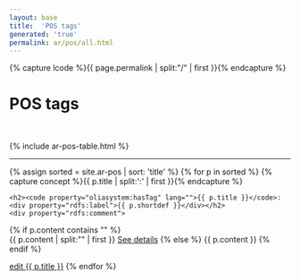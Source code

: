 ```yaml
---
layout: base
title:  'POS tags'
generated: 'true'
permalink: ar/pos/all.html
---
```


{% capture lcode %}{{ page.permalink | split:"/" | first }}{% endcapture %}

# POS tags

<span about="." property="rdf:type" resource="owl:Ontology">
	<span property="owl:imports" resource="
https://www.w3.org/2012/pyRdfa/extract?uri=http://universaldependencies.org/docs/u/pos/all.html&format=xml&rdfagraph=output&vocab_expansion=false&rdfa_lite=false&embedded_rdf=true&space_preserve=false&vocab_cache=true&vocab_cache_report=false&vocab_cache_refresh=false"/>
	</span>
<span about="#pos_{{ lcode }}" property="rdfs:label" style="visibility: hidden">{{ page.title }}</span>
<span about="#pos_{{ lcode }}" property="rdfs:subClassOf" resource="_:{{ lcode }}">
	<span about="_:{{ lcode }}" property="rdf:type" resource="owl:Restriction">
		<span property="owl:onProperty" resource="http://purl.org/dc/terms/language"/>
		<span property="owl:hasValue" lang=""  style="visibility: hidden">{{ lcode }}</span>
	</span>
</span>

{% include ar-pos-table.html %}

----------

{% assign sorted = site.ar-pos | sort: 'title' %}
{% for p in sorted %}
{% capture concept %}{{ p.title | split:':' | first }}{% endcapture %}
<div about="#{{ p.title | url_encode}}_{{ lcode }}" property="rdf:type" resource="#pos_{{ lcode }}">
	<div property="rdf:type" resource="../../u/pos/all.html#{{ concept }}"/>
	<a id="al-{{ lcode }}-pos/{{ p.title }}" class="al-dest"/>

	<h2><code property="oliasystem:hasTag" lang="">{{ p.title }}</code>: <div property="rdfs:label">{{ p.shortdef }}</div></h2>
	<div property="rdfs:comment">
{% if p.content contains "<!--details-->" %}    
{{ p.content | split:"<!--details-->" | first }}
		<a property="rdfs:seeAlso" href="{{ p.title }}" class="al-doc">See details</a>
{% else %}
{{ p.content }}
{% endif %}
	</div>
	<a href="{{ site.git_edit }}/{% if p.collection %}{{ p.relative_path }}{% else %}{{ p.path }}{% endif %}" target="#">edit {{ p.title }}</a>
{% endfor %}
